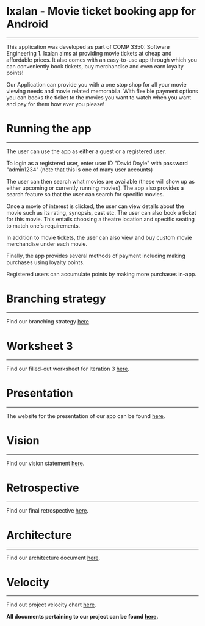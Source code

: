 # Ixalan - Movie ticket booking app for Android
---

This application was developed as part of COMP 3350: Software Engineering 1. Ixalan aims at providing movie tickets at cheap and affordable prices.
It also comes with an easy-to-use app through which you can conveniently book tickets, buy merchandise and even earn loyalty points!

Our Application can provide you with a one stop shop for all your movie viewing needs and movie related memorabila. 
With flexible payment options you can books the ticket to the movies you want to watch when you want and pay for them how ever you please!

# Running the app
---

The user can use the app as either a guest or a registered user.

To login as a registered user, enter user ID "David Doyle" with password "admin1234" (note that this is one of many user accounts)

The user can then search what movies are available (these will show up as either upcoming or currently running movies).
The app also provides a search feature so that the user can search for specific movies.

Once a movie of interest is clicked, the user can view details about the movie such as its rating, synopsis, cast etc.
The user can also book a ticket for this movie. This entails choosing a theatre location and specific seating to match one's requirements.

In addition to movie tickets, the user can also view and buy custom movie merchandise under each movie.

Finally, the app provides several methods of payment including making purchases using loyalty points.

Registered users can accumulate points by making more purchases in-app.

# Branching strategy
---

Find our branching strategy [here](https://github.com/mrinalmanagoli/Movie-ticket-booking/blob/master/Doc/Branching_Strategy.md)

# Worksheet 3
---

Find our filled-out worksheet for Iteration 3 [here](https://github.com/mrinalmanagoli/Movie-ticket-booking/blob/master/Doc/i3_worksheet.md).

# Presentation
---

The website for the presentation of our app can be found [here](https://github.com/mrinalmanagoli/Movie-ticket-booking/tree/master/Website).

# Vision
---

Find our vision statement [here](https://github.com/mrinalmanagoli/Movie-ticket-booking/blob/master/Doc/VISION.MD).

# Retrospective
---

Find our final retrospective [here](https://github.com/mrinalmanagoli/Movie-ticket-booking/blob/master/Doc/RETROSPECTIVE.MD).

# Architecture
---

Find our architecture document [here](https://github.com/mrinalmanagoli/Movie-ticket-booking/blob/master/Doc/Architecture_I3.png).

# Velocity
---

Find out project velocity chart [here](https://github.com/mrinalmanagoli/Movie-ticket-booking/blob/master/Doc/Velocity_Chart.png).

**All documents pertaining to our project can be found [here](https://github.com/mrinalmanagoli/Movie-ticket-booking/blob/master/Doc/).**
